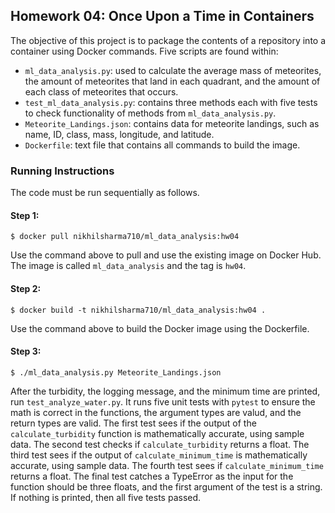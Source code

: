 ## Homework 04: Once Upon a Time in Containers

The objective of this project is to package the contents of a repository into a container using Docker commands. Five scripts are found within:

* `ml_data_analysis.py`: used to calculate the average mass of meteorites, the amount of meteorites that land in each quadrant, and the amount of each class of meteorites that occurs.
* `test_ml_data_analysis.py`: contains three methods each with five tests to check functionality of methods from `ml_data_analysis.py`.
* `Meteorite_Landings.json`: contains data for meteorite landings, such as name, ID, class, mass, longitude, and latitude.
* `Dockerfile`: text file that contains all commands to build the image.

### Running Instructions

The code must be run sequentially as follows.

#### Step 1:

```
$ docker pull nikhilsharma710/ml_data_analysis:hw04
```

Use the command above to pull and use the existing image on Docker Hub. The image is called `ml_data_analysis` and the tag is `hw04`.

#### Step 2:

```
$ docker build -t nikhilsharma710/ml_data_analysis:hw04 .
```

Use the command above to build the Docker image using the Dockerfile.

#### Step 3:

```
$ ./ml_data_analysis.py Meteorite_Landings.json
```

After the turbidity, the logging message, and the minimum time are printed, run `test_analyze_water.py`. It runs five unit tests with `pytest` to ensure the math is correct in the functions, the argument types are valud, and the return types are valid. The first test sees if the output of the `calculate_turbidity` function is mathematically accurate, using sample data. The second test checks if `calculate_turbidity` returns a float. The third test sees if the output of `calculate_minimum_time` is mathematically accurate, using sample data. The fourth test sees if `calculate_minimum_time` returns a float. The final test catches a TypeError as the input for the function should be three floats, and the first argument of the test is a string. If nothing is printed, then all five tests passed.
